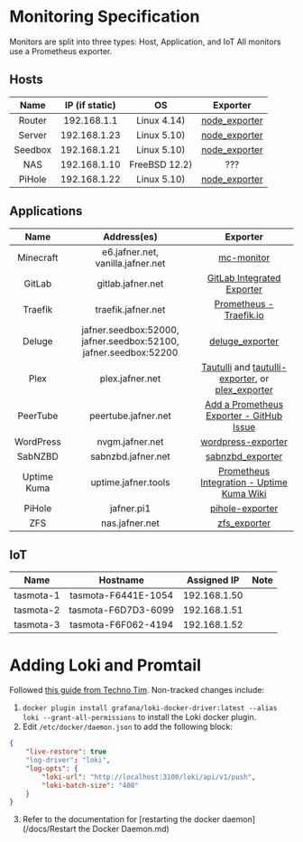 # Monitoring Specification
Monitors are split into three types: Host, Application, and IoT
All monitors use a Prometheus exporter.

## Hosts
| Name | IP (if static) | OS | Exporter |
|:----:|:--------------:|:--:|:--------:|
| Router | 192.168.1.1 | Linux 4.14) | [node_exporter](https://github.com/prometheus/node_exporter) |
| Server | 192.168.1.23 | Linux 5.10) | [node_exporter](https://github.com/prometheus/node_exporter) |
| Seedbox | 192.168.1.21 | Linux 5.10) | [node_exporter](https://github.com/prometheus/node_exporter) |
| NAS | 192.168.1.10 | FreeBSD 12.2) | ???
| PiHole | 192.168.1.22 | Linux 5.10) | [node_exporter](https://github.com/prometheus/node_exporter) |

## Applications
| Name | Address(es) | Exporter |
|:----:|:-------:|:--------:|
| Minecraft | e6.jafner.net, vanilla.jafner.net | [mc-monitor](https://github.com/itzg/mc-monitor)
| GitLab | gitlab.jafner.net | [GitLab Integrated Exporter](https://docs.gitlab.com/ee/administration/monitoring/prometheus/gitlab_metrics.html)
| Traefik | traefik.jafner.net | [Prometheus - Traefik.io](https://doc.traefik.io/traefik/observability/metrics/prometheus/) |
| Deluge | jafner.seedbox:52000, jafner.seedbox:52100, jafner.seedbox:52200 | [deluge_exporter](https://github.com/tobbez/deluge_exporter) |
| Plex | plex.jafner.net | [Tautulli](https://github.com/Tautulli/Tautulli) and [tautulli-exporter](https://github.com/nwalke/tautulli-exporter), or [plex_exporter](https://github.com/arnarg/plex_exporter) |
| PeerTube | peertube.jafner.net | [Add a Prometheus Exporter - GitHub Issue](https://github.com/Chocobozzz/PeerTube/issues/3742) |
| WordPress | nvgm.jafner.net | [wordpress-exporter](https://github.com/aorfanos/wordpress-exporter) |
| SabNZBD | sabnzbd.jafner.net | [sabnzbd_exporter](https://github.com/msroest/sabnzbd_exporter) |
| Uptime Kuma | uptime.jafner.tools | [Prometheus Integration - Uptime Kuma Wiki](https://github.com/louislam/uptime-kuma/wiki/Prometheus-Integration) |
| PiHole | jafner.pi1 | [pihole-exporter](https://github.com/eko/pihole-exporter) |
| ZFS | nas.jafner.net | [zfs_exporter](https://github.com/pdf/zfs_exporter) |

## IoT
| Name | Hostname | Assigned IP | Note |
|:----:|:--------:|:-----------:|:----:|
| tasmota-1 | tasmota-F6441E-1054 | 192.168.1.50 | 
| tasmota-2 | tasmota-F6D7D3-6099 | 192.168.1.51 |
| tasmota-3 | tasmota-F6F062-4194 | 192.168.1.52 |

# Adding Loki and Promtail
Followed [this guide from Techno Tim](https://docs.technotim.live/posts/grafana-loki/).
Non-tracked changes include:
1. `docker plugin install grafana/loki-docker-driver:latest --alias loki --grant-all-permissions` to install the Loki docker plugin.
2. Edit `/etc/docker/daemon.json` to add the following block:

```json
{
    "live-restore": true
    "log-driver": "loki",
    "log-opts": {
        "loki-url": "http://localhost:3100/loki/api/v1/push",
        "loki-batch-size": "400"
    }
}
```
3. Refer to the documentation for [restarting the docker daemon](/docs/Restart the Docker Daemon.md)